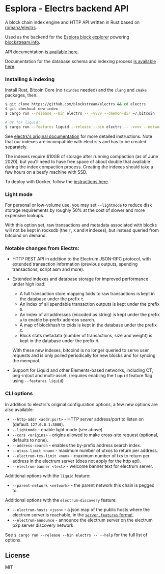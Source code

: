 # Esplora - Electrs backend API

A block chain index engine and HTTP API written in Rust based on [romanz/electrs](https://github.com/romanz/electrs).

Used as the backend for the [Esplora block explorer](https://github.com/Blockstream/esplora) powering [blockstream.info](https://blockstream.info/).

API documentation [is available here](https://github.com/blockstream/esplora/blob/master/API.md).

Documentation for the database schema and indexing process [is available here](doc/schema.md).

### Installing & indexing

Install Rust, Bitcoin Core (no `txindex` needed) and the `clang` and `cmake` packages, then:

```bash
$ git clone https://github.com/blockstream/electrs && cd electrs
$ git checkout new-index
$ cargo run --release --bin electrs -- -vvvv --daemon-dir ~/.bitcoin

# Or for liquid:
$ cargo run --features liquid --release --bin electrs -- -vvvv --network liquid --daemon-dir ~/.liquid
```

See [electrs's original documentation](https://github.com/romanz/electrs/blob/master/doc/usage.md) for more detailed instructions.
Note that our indexes are incompatible with electrs's and has to be created separately.

The indexes require 610GB of storage after running compaction (as of June 2020), but you'll need to have
free space of about double that available during the index compaction process.
Creating the indexes should take a few hours on a beefy machine with SSD.

To deploy with Docker, follow the [instructions here](https://github.com/Blockstream/esplora#how-to-build-the-docker-image).

### Light mode

For personal or low-volume use, you may set `--lightmode` to reduce disk storage requirements
by roughly 50% at the cost of slower and more expensive lookups.

With this option set, raw transactions and metadata associated with blocks will not be kept in rocksdb
(the `T`, `X` and `M` indexes),
but instead queried from bitcoind on demand.

### Notable changes from Electrs:

- HTTP REST API in addition to the Electrum JSON-RPC protocol, with extended transaction information
  (previous outputs, spending transactions, script asm and more).

- Extended indexes and database storage for improved performance under high load:

  - A full transaction store mapping txids to raw transactions is kept in the database under the prefix `t`.
  - An index of all spendable transaction outputs is kept under the prefix `O`.
  - An index of all addresses (encoded as string) is kept under the prefix `a` to enable by-prefix address search.
  - A map of blockhash to txids is kept in the database under the prefix `X`.
  - Block stats metadata (number of transactions, size and weight) is kept in the database under the prefix `M`.

  With these new indexes, bitcoind is no longer queried to serve user requests and is only polled
  periodically for new blocks and for syncing the mempool.

- Support for Liquid and other Elements-based networks, including CT, peg-in/out and multi-asset.
  (requires enabling the `liquid` feature flag using `--features liquid`)

### CLI options

In addition to electrs's original configuration options, a few new options are also available:

- `--http-addr <addr:port>` - HTTP server address/port to listen on (default: `127.0.0.1:3000`).
- `--lightmode` - enable light mode (see above)
- `--cors <origins>` - origins allowed to make cross-site request (optional, defaults to none).
- `--address-search` - enables the by-prefix address search index.
- `--utxos-limit <num>` - maximum number of utxos to return per address.
- `--electrum-txs-limit <num>` - maximum number of txs to return per address in the electrum server (does not apply for the http api).
- `--electrum-banner <text>` - welcome banner text for electrum server.

Additional options with the `liquid` feature:
- `--parent-network <network>` - the parent network this chain is pegged to.

Additional options with the `electrum-discovery` feature:
- `--electrum-hosts <json>` - a json map of the public hosts where the electrum server is reachable, in the [`server.features` format](https://electrumx.readthedocs.io/en/latest/protocol-methods.html#server.features).
- `--electrum-announce` - announce the electrum server on the electrum p2p server discovery network.

See `$ cargo run --release --bin electrs -- --help` for the full list of options.

## License

MIT
